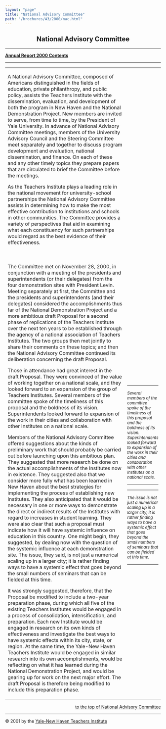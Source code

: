 ```yaml
---
layout: "page"
title: "National Advisory Committee"
path: "/brochures/A3/2000/nac.html"
---
```

<main>
<center><a name="top"></a><h2>National Advisory Committee</h2></center>
<hr/>
<b><a href="/brochures/A3/2000/">Annual Report 2000 Contents</a>
</b>
<hr/>
<table cellpadding="2">
<tbody><tr>
<td width="85%">
<p>A National Advisory Committee, composed of Americans distinguished in the fields of education, private philanthropy, and public policy, assists the Teachers Institute with the dissemination, evaluation, and development of both the program in New Haven and the National Demonstration Project. New members are invited to serve, from time to time, by the President of Yale University. In advance of National Advisory Committee meetings, members of the University Advisory Council and the Steering Committee meet separately and together to discuss program development and evaluation, national dissemination, and finance. On each of these and any other timely topics they prepare papers that are circulated to brief the Committee before the meetings.
</p>
<p>As the Teachers Institute plays a leading role in the national movement for university-school partnerships the National Advisory Committee assists in determining how to make the most effective contribution to institutions and schools in other communities. The Committee provides a variety of perspectives that aid in examining what each constituency for such partnerships would regard as the best evidence of their effectiveness.
</p>
</td>
</tr>
<tr>
<td width="85%">
<br/>
<p>The Committee met on November 28, 2000, in conjunction with a meeting of the presidents and superintendents (or their delegates) from the four demonstration sites with President Levin. Meeting separately at first, the Committee and the presidents and superintendents (and their delegates) considered the accomplishments thus far of the National Demonstration Project and a more ambitious draft Proposal for a second phase of replications of the Teachers Institute over the next ten years to be established through the agency of a national association of Teachers Institutes. The two groups then met jointly to share their comments on these topics; and then the National Advisory Committee continued its deliberation concerning the draft Proposal.
</p>
<p>Those in attendance had great interest in the draft Proposal. They were convinced of the value of working together on a national scale, and they looked forward to an expansion of the group of Teachers Institutes. Several members of the committee spoke of the timeliness of this proposal and the boldness of its vision. Superintendents looked forward to expansion of the work in their cities and collaboration with other Institutes on a national scale.
</p>
<p>Members of the National Advisory Committee offered suggestions about the kinds of preliminary work that should probably be carried out before launching upon this ambitious plan. They suggested that more research be done on the actual accomplishments of the Institutes now in existence. They suggested also that we consider more fully what has been learned in New Haven about the best strategies for implementing the process of establishing new Institutes. They also anticipated that it would be necessary in one or more ways to demonstrate the direct or indirect results of the Institutes with regard to increases in student learning. They were also clear that such a proposal must indicate how it will have systemic influence on education in this country. One might begin, they suggested, by dealing now with the question of the systemic influence at each demonstration site. The issue, they said, is not just a numerical scaling up in a larger city; it is rather finding ways to have a systemic effect that goes beyond the small numbers of seminars that can be fielded at this time.</p>
<p>It was strongly suggested, therefore, that the Proposal be modified to include a two-year preparation phase, during which all five of the existing Teachers Institutes would be engaged in a process of consolidation, intensification, and preparation. Each new Institute would be engaged in research on its own kinds of effectiveness and investigate the best ways to have systemic effects within its city, state, or region. At the same time, the Yale-New Haven Teachers Institute would be engaged in similar research into its own accomplishments, would be reflecting on what it has learned during the National Demonstration Project, and would be gearing up for work on the next major effort. The draft Proposal is therefore being modified to include this preparation phase.
</p>
</td>
<!-- 2 CALLOUTS/SIDEBARS BELOW -->
<td>
<hr/><i><font size="-1">Several members of the committee spoke of the timeliness of this proposal and the boldness of its vision. Superintendents looked forward to expansion of the work in their cities and collaboration with other Institutes on a national scale.</font></i>
<hr/>
<hr/><i><font size="-1">The issue is not just a numerical scaling up in a larger city; it is rather finding ways to have a systemic effect that goes beyond the small numbers of seminars that can be fielded at this time.</font></i>
<hr/>
</td>
</tr>
<tr>
</tr>
<tr>
</tr>
<tr>
</tr>
</tbody></table>
<div align="RIGHT"><a href="#top">to the top of National Advisory Committee</a></div>
<hr/>
© 2001 by the <a href="/">Yale-New Haven Teachers Institute</a></main>